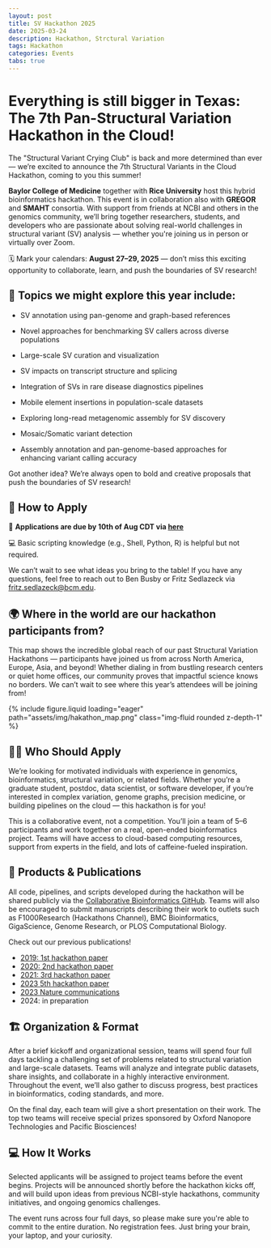 ```yaml
---
layout: post
title: SV Hackathon 2025
date: 2025-03-24
description: Hackathon, Strctural Variation
tags: Hackathon
categories: Events
tabs: true
---
```



# Everything is still bigger in Texas: The 7th Pan-Structural Variation Hackathon in the Cloud!

The "Structural Variant Crying Club" is back and more determined than ever — we’re excited to announce the 7th Structural Variants in the Cloud Hackathon, coming to you this summer!

**Baylor College of Medicine** together with **Rice University** host this hybrid bioinformatics hackathon. This event is in collaboration also with **GREGOR** and **SMAHT** consortia. With support from friends at NCBI and others in the genomics community, we’ll bring together researchers, students, and developers who are passionate about solving real-world challenges in structural variant (SV) analysis — whether you're joining us in person or virtually over Zoom.

🗓️ Mark your calendars: **August 27–29, 2025** — don’t miss this exciting opportunity to collaborate, learn, and push the boundaries of SV research!


## 🧬 Topics we might explore this year include:

* SV annotation using pan-genome and graph-based references

* Novel approaches for benchmarking SV callers across diverse populations

* Large-scale SV curation and visualization

* SV impacts on transcript structure and splicing

* Integration of SVs in rare disease diagnostics pipelines

* Mobile element insertions in population-scale datasets

* Exploring long-read metagenomic assembly for SV discovery

* Mosaic/Somatic variant detection

* Assembly annotation and pan-genome-based approaches for enhancing variant calling accuracy

Got another idea? We’re always open to bold and creative proposals that push the boundaries of SV research!

## 🫵 How to Apply

📝 **Applications are due by 10th of Aug CDT via [here](https://docs.google.com/forms/d/e/1FAIpQLSfkC658SAJuAYbrKZ95iI835M7mR_-bVCm9gsFPQQ-82sFI7w/viewform?usp=dialog)**

💻 Basic scripting knowledge (e.g., Shell, Python, R) is helpful but not required.

We can’t wait to see what ideas you bring to the table! If you have any questions, feel free to reach out to Ben Busby or Fritz Sedlazeck via fritz.sedlazeck@bcm.edu.


## 🌍 Where in the world are our hackathon participants from?
This map shows the incredible global reach of our past Structural Variation Hackathons — participants have joined us from across North America, Europe, Asia, and beyond! Whether dialing in from bustling research centers or quiet home offices, our community proves that impactful science knows no borders. We can’t wait to see where this year’s attendees will be joining from!


{% include figure.liquid loading="eager" path="assets/img/hakathon_map.png" class="img-fluid rounded z-depth-1" %}


## 🧑‍🎓 Who Should Apply

We’re looking for motivated individuals with experience in genomics, bioinformatics, structural variation, or related fields. Whether you’re a graduate student, postdoc, data scientist, or software developer, if you’re interested in complex variation, genome graphs, precision medicine, or building pipelines on the cloud — this hackathon is for you!

This is a collaborative event, not a competition. You’ll join a team of 5–6 participants and work together on a real, open-ended bioinformatics project. Teams will have access to cloud-based computing resources, support from experts in the field, and lots of caffeine-fueled inspiration.

## 🧰 Products & Publications
All code, pipelines, and scripts developed during the hackathon will be shared publicly via the [Collaborative Bioinformatics GitHub](https://github.com/collaborativebioinformatics). Teams will also be encouraged to submit manuscripts describing their work to outlets such as F1000Research (Hackathons Channel), BMC Bioinformatics, GigaScience, Genome Research, or PLOS Computational Biology.

Check out our previous publications!


* [2019: 1st hackathon paper](https://f1000research.com/articles/9-1141 )
* [2020: 2nd hackathon paper](https://f1000research.com/articles/10-246 )
* [2021: 3rd hackathon paper](https://f1000research.com/articles/11-530/v1 )
* [2023 5th hackathon paper](https://f1000research.com/articles/13-708 )
* [2023 Nature communications](https://www.nature.com/articles/s41467-024-53260-y)
* 2024: in preparation 


## 🏗️ Organization & Format
After a brief kickoff and organizational session, teams will spend four full days tackling a challenging set of problems related to structural variation and large-scale datasets. Teams will analyze and integrate public datasets, share insights, and collaborate in a highly interactive environment. Throughout the event, we’ll also gather to discuss progress, best practices in bioinformatics, coding standards, and more.

On the final day, each team will give a short presentation on their work. The top two teams will receive special prizes sponsored by Oxford Nanopore Technologies and Pacific Biosciences!


## 💻 How It Works

Selected applicants will be assigned to project teams before the event begins. Projects will be announced shortly before the hackathon kicks off, and will build upon ideas from previous NCBI-style hackathons, community initiatives, and ongoing genomics challenges.

The event runs across four full days, so please make sure you're able to commit to the entire duration. No registration fees. Just bring your brain, your laptop, and your curiosity.



